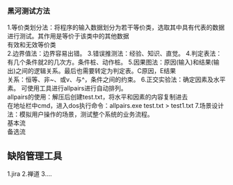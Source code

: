 ### 黑河测试方法
1.等价类划分法：将程序的输入数据划分为若干等价类，选取其中具有代表的数据进行测试。其作用是等价于该类中的其他数据  
  有效和无效等价类  
2.边界值法：边界容易出错。
3.错误推测法：经验、知识、直觉。
4.判定表法：有几个条件就2的几次方。条件桩、动作桩。
5.因果图法：原因(输入)和结果(输出)之间的逻辑关系。最后也需要转定为判定表。C原因，E结果  
  关系：恒等、非~、或v、与^，条件之间的约束。
6.正交实验法：确定因素及水平素。
  可使用工具进行allpairs进行自动排列。  
  allpairs的使用：解压后创建test.txt，将水平和因素的内容复制进去  
  在地址栏中cmd，进入dos执行命令：allpairs.exe test.txt > test1.txt
7.场景设计法：模拟用户操作的场景，测试整个系统的业务流程。  
  基本流  
  备选流  

## 缺陷管理工具
1.jira
2.禅道
3....